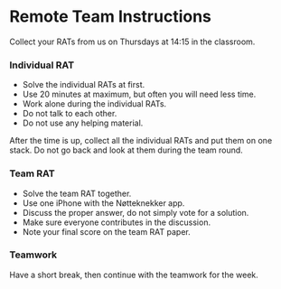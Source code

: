 # Remote Team Instructions


Collect your RATs from us on Thursdays at 14:15 in the classroom.

### Individual RAT

* Solve the individual RATs at first.
* Use 20 minutes at maximum, but often you will need less time.
* Work alone during the individual RATs.
* Do not talk to each other.
* Do not use any helping material.


After the time is up, collect all the individual RATs and put them on one stack. Do not go back and look at them during the team round.

### Team RAT

* Solve the team RAT together. 
* Use one iPhone with the Nøtteknekker app.
* Discuss the proper answer, do not simply vote for a solution.
* Make sure everyone contributes in the discussion.
* Note your final score on the team RAT paper.


### Teamwork

Have a short break, then continue with the teamwork for the week.
